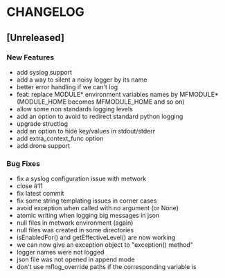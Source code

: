 # CHANGELOG


## [Unreleased]

### New Features
- add syslog support
- add a way to silent a noisy logger by its name
- better error handling if we can't log
- feat: replace MODULE* environment variables names by MFMODULE* (MODULE_HOME becomes MFMODULE_HOME and so on)
- allow some non standards logging levels
- add an option to avoid to redirect standard python logging
- upgrade structlog
- add an option to hide key/values in stdout/stderr
- add extra_context_func option
- add drone support


### Bug Fixes
- fix a syslog configuration issue with metwork
- close #11
- fix latest commit
- fix some string templating issues in corner cases
- avoid exception when called with no argument (or None)
- atomic writing when logging big messages in json
- null files in metwork environment (again)
- null files was created in some directories
- isEnabledFor() and getEffectiveLevel() are now working
- we can now give an exception object to "exception() method"
- logger names were not logged
- json file was not opened in append mode
- don't use mflog_override paths if the corresponding variable is






